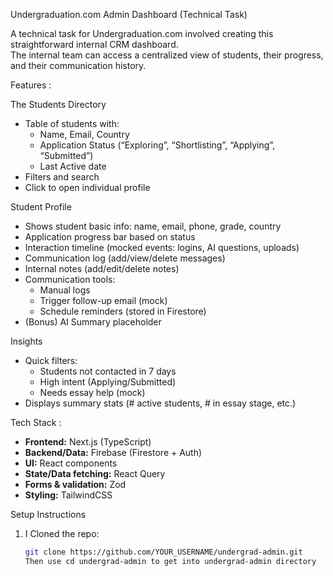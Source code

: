 

Undergraduation.com Admin Dashboard (Technical Task)

A technical task for Undergraduation.com involved creating this straightforward internal CRM dashboard.  
The internal team can access a centralized view of students, their progress, and their communication history.



 Features :

 The Students Directory
- Table of students with:
  - Name, Email, Country
  - Application Status (“Exploring”, “Shortlisting”, “Applying”, “Submitted”)
  - Last Active date
- Filters and search
- Click to open individual profile

Student Profile
- Shows student basic info: name, email, phone, grade, country
- Application progress bar based on status
- Interaction timeline (mocked events: logins, AI questions, uploads)
- Communication log (add/view/delete messages)
- Internal notes (add/edit/delete notes)
- Communication tools:
  - Manual logs
  - Trigger follow-up email (mock)
  - Schedule reminders (stored in Firestore)
- (Bonus) AI Summary placeholder

 Insights
- Quick filters:
  - Students not contacted in 7 days
  - High intent (Applying/Submitted)
  - Needs essay help (mock)
- Displays summary stats (# active students, # in essay stage, etc.)



 Tech Stack :
- **Frontend:** Next.js (TypeScript)
- **Backend/Data:** Firebase (Firestore + Auth)
- **UI:** React components
- **State/Data fetching:** React Query
- **Forms & validation:** Zod
- **Styling:** TailwindCSS

 Setup Instructions

1. I Cloned the repo:
   ```bash
   git clone https://github.com/YOUR_USERNAME/undergrad-admin.git
   Then use cd undergrad-admin to get into undergrad-admin directory